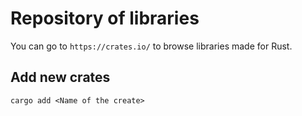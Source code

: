 # Repository of libraries

You can go to `https://crates.io/` to browse libraries made for Rust.

## Add new crates

`cargo add <Name of the create>`